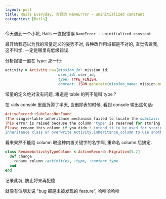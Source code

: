 ```yaml
---
layout: post
title: Rails Everyday, 奇怪的 NameError - uninitialized constant
categories: [Rails]
---
```


今天遇到一个小坑, Rails 一直报错误 ```NameError - uninitialized constant```

最开始我还以为我的常量定义的姿势不对, 各种改作用域都是不对的, 直觉告诉我, 这不科学, 一定是哪里有低级错误.

分析报错一直在 type: 那一行:

```ruby
activity = Activity.new(mission_id: mission_id,
                        user_id: user_id,
                        type: TYPE_FINISH,
                        content: JSON.generate(mission_name: mission.name))
```
常量的定义绝对没有问题, 难道是 table 的列不能叫 type ?

在 rails console 里面折腾了半天, 当删除表的时候, 看到 console 输出这句话:

```ruby
ActiveRecord::SubclassNotFound
(The single-table inheritance mechanism failed to locate the subclass: 'ChangeDistributor'.
This error is raised because the column 'type' is reserved for storing the class in case of inheritance.
Please rename this column if you didn't intend it to be used for storing the
inheritance class or overwrite Activity.inheritance_column to use another column for that information.)
```

看来果然不能给 column 取这种内置关键字的名字啊, 重命名 column 后搞定.

```ruby
class RenameActivityTypeColumn < ActiveRecord::Migration[5.2]
  def change
    rename_column :activities, :type, :content_type
  end
end
```

记录此坑, 防止将来再犯傻

就像有位朋友说 "bug 都是未被发现的 feature", 哈哈哈哈哈

